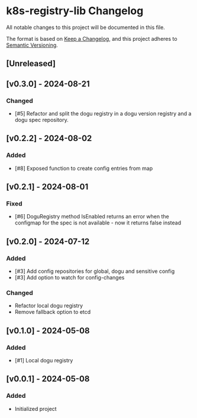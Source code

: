 # k8s-registry-lib Changelog
All notable changes to this project will be documented in this file.

The format is based on [Keep a Changelog](https://keepachangelog.com/en/1.0.0/),
and this project adheres to [Semantic Versioning](https://semver.org/spec/v2.0.0.html).

## [Unreleased]

## [v0.3.0] - 2024-08-21
### Changed
- [#5] Refactor and split the dogu registry in a dogu version registry and a dogu spec repository.

## [v0.2.2] - 2024-08-02
### Added
- [#8] Exposed function to create config entries from map

## [v0.2.1] - 2024-08-01
### Fixed
- [#6] DoguRegistry method IsEnabled returns an error when the configmap for the spec is not available - now it returns false instead

## [v0.2.0] - 2024-07-12
### Added
- [#3] Add config repositories for global, dogu and sensitive config
- [#3] Add option to watch for config-changes

### Changed
- Refactor local dogu registry 
- Remove fallback option to etcd

## [v0.1.0] - 2024-05-08
### Added
- [#1] Local dogu registry

## [v0.0.1] - 2024-05-08
### Added
- Initialized project
